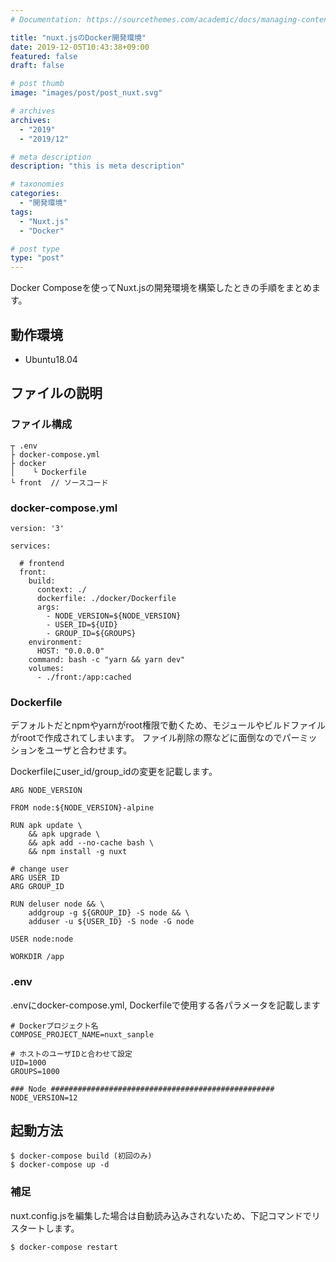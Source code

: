 ```yaml
---
# Documentation: https://sourcethemes.com/academic/docs/managing-content/

title: "nuxt.jsのDocker開発環境"
date: 2019-12-05T10:43:38+09:00
featured: false
draft: false

# post thumb
image: "images/post/post_nuxt.svg"

# archives
archives:
  - "2019"
  - "2019/12"

# meta description
description: "this is meta description"

# taxonomies
categories: 
  - "開発環境"
tags:
  - "Nuxt.js"
  - "Docker"

# post type
type: "post"
---
```


Docker Composeを使ってNuxt.jsの開発環境を構築したときの手順をまとめます。

## 動作環境

- Ubuntu18.04

## ファイルの説明

### ファイル構成

```
┬ .env
├ docker-compose.yml
├ docker
│    └ Dockerfile
└ front  // ソースコード
```

### docker-compose.yml

```
version: '3'

services:

  # frontend
  front:
    build:
      context: ./
      dockerfile: ./docker/Dockerfile
      args:
        - NODE_VERSION=${NODE_VERSION}
        - USER_ID=${UID}
        - GROUP_ID=${GROUPS}
    environment:
      HOST: "0.0.0.0"
    command: bash -c "yarn && yarn dev"
    volumes:
      - ./front:/app:cached
```

### Dockerfile

デフォルトだとnpmやyarnがroot権限で動くため、モジュールやビルドファイルがrootで作成されてしまいます。
ファイル削除の際などに面倒なのでパーミッションをユーザと合わせます。

Dockerfileにuser_id/group_idの変更を記載します。

```:Dockerfile
ARG NODE_VERSION

FROM node:${NODE_VERSION}-alpine

RUN apk update \
    && apk upgrade \
    && apk add --no-cache bash \
    && npm install -g nuxt

# change user
ARG USER_ID
ARG GROUP_ID

RUN deluser node && \
    addgroup -g ${GROUP_ID} -S node && \
    adduser -u ${USER_ID} -S node -G node

USER node:node

WORKDIR /app
```

### .env

.envにdocker-compose.yml, Dockerfileで使用する各パラメータを記載します

```:.env
# Dockerプロジェクト名
COMPOSE_PROJECT_NAME=nuxt_sanple

# ホストのユーザIDと合わせて設定
UID=1000
GROUPS=1000

### Node ##################################################
NODE_VERSION=12
```

## 起動方法

```
$ docker-compose build (初回のみ)
$ docker-compose up -d
```

### 補足

nuxt.config.jsを編集した場合は自動読み込みされないため、下記コマンドでリスタートします。

```
$ docker-compose restart
```
